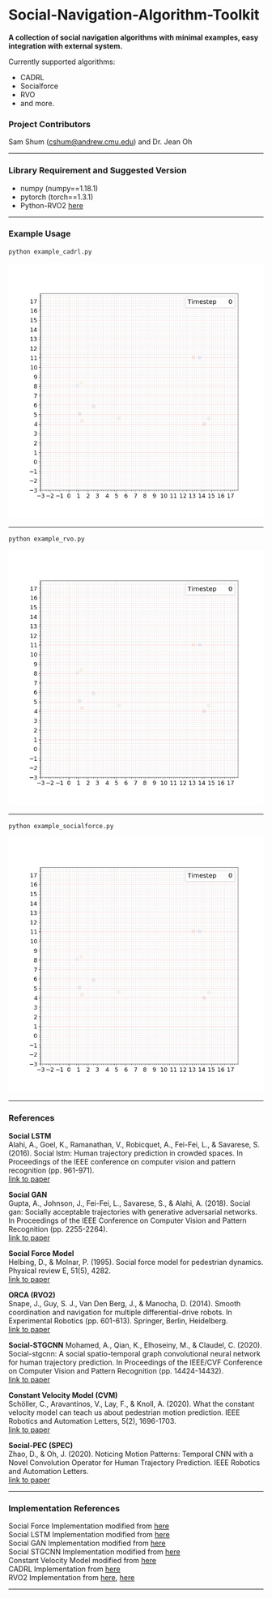 # Social-Navigation-Algorithm-Toolkit
**A collection of social navigation algorithms with minimal examples, easy integration with external system.**

Currently supported algorithms:  
* CADRL  
* Socialforce  
* RVO  
* and more.

### Project Contributors  
Sam Shum (cshum@andrew.cmu.edu) and Dr. Jean Oh

---
### Library Requirement and Suggested Version
* numpy (numpy==1.18.1)
* pytorch (torch==1.3.1)
* Python-RVO2 [here](https://github.com/mit-acl/Python-RVO2/tree/56b245132ea104ee8a621ddf65b8a3dd85028ed2)

---
### Example Usage
```bash
python example_cadrl.py
```
<img src="gif/visualization_cadrl.gif" alt="cadrl">  

---

```bash
python example_rvo.py
```
<img src="gif/visualization_rvo.gif" alt="rvo">  

---

```bash
python example_socialforce.py
```
<img src="gif/visualization_socialforce.gif" alt="socialforce">  

---
### References

**Social LSTM**  
Alahi, A., Goel, K., Ramanathan, V., Robicquet, A., Fei-Fei, L., & Savarese, S. (2016). Social lstm: Human trajectory prediction in crowded spaces. In Proceedings of the IEEE conference on computer vision and pattern recognition (pp. 961-971).  
[link to paper](https://openaccess.thecvf.com/content_cvpr_2016/html/Alahi_Social_LSTM_Human_CVPR_2016_paper.html)

**Social GAN**  
Gupta, A., Johnson, J., Fei-Fei, L., Savarese, S., & Alahi, A. (2018). Social gan: Socially acceptable trajectories with generative adversarial networks. In Proceedings of the IEEE Conference on Computer Vision and Pattern Recognition (pp. 2255-2264).  
[link to paper](https://arxiv.org/abs/1803.10892)

**Social Force Model**  
Helbing, D., & Molnar, P. (1995). Social force model for pedestrian dynamics. Physical review E, 51(5), 4282.  
[link to paper](https://arxiv.org/abs/cond-mat/9805244)

**ORCA (RVO2)**  
Snape, J., Guy, S. J., Van Den Berg, J., & Manocha, D. (2014). Smooth coordination and navigation for multiple differential-drive robots. In Experimental Robotics (pp. 601-613). Springer, Berlin, Heidelberg.  
[link to paper](https://link.springer.com/chapter/10.1007/978-3-642-28572-1_41)

**Social-STGCNN**
Mohamed, A., Qian, K., Elhoseiny, M., & Claudel, C. (2020). Social-stgcnn: A social spatio-temporal graph convolutional neural network for human trajectory prediction. In Proceedings of the IEEE/CVF Conference on Computer Vision and Pattern Recognition (pp. 14424-14432).  
[link to paper](https://openaccess.thecvf.com/content_CVPR_2020/html/Mohamed_Social-STGCNN_A_Social_Spatio-Temporal_Graph_Convolutional_Neural_Network_for_Human_CVPR_2020_paper.html)

**Constant Velocity Model (CVM)**  
Schöller, C., Aravantinos, V., Lay, F., & Knoll, A. (2020). What the constant velocity model can teach us about pedestrian motion prediction. IEEE Robotics and Automation Letters, 5(2), 1696-1703.  
[link to paper](https://ieeexplore.ieee.org/abstract/document/8972605?casa_token=5Eby3flWY1IAAAAA:sjTaJbAjP_dSKMA6kDT21HA6fTdyF1ucqWC9LeW-eYk45bDPeYR9BobApeI74UPL8W8VgwuYfg)

**Social-PEC (SPEC)**  
Zhao, D., & Oh, J. (2020). Noticing Motion Patterns: Temporal CNN with a Novel Convolution Operator for Human Trajectory Prediction. IEEE Robotics and Automation Letters.  
[link to paper](https://ieeexplore.ieee.org/abstract/document/9309403/?casa_token=pV4aFJU4-0UAAAAA:NRC5vkADgA7Jd4cmX9HcV4pXuqBxQxAx8-GugQIVSSiTqpOiehJZW1TYo4dBlLUDNWwxHDCCZg)



---
### Implementation References

Social Force Implementation modified from [here](https://github.com/svenkreiss/socialforce)  
Social LSTM Implementation modified from [here](https://github.com/quancore/social-lstm)  
Social GAN Implementation modified from [here](https://github.com/agrimgupta92/sgan)  
Social STGCNN Implementation modified from [here](https://github.com/abduallahmohamed/Social-STGCNN)  
Constant Velocity Model modified from [here](https://github.com/cschoeller/constant_velocity_pedestrian_motion)  
CADRL Implementation from [here](https://github.com/mit-acl/gym-collision-avoidance)  
RVO2 Implementation from [here](https://github.com/mit-acl/gym-collision-avoidance), [here](https://github.com/mit-acl/Python-RVO2/tree/56b245132ea104ee8a621ddf65b8a3dd85028ed2)  


---

